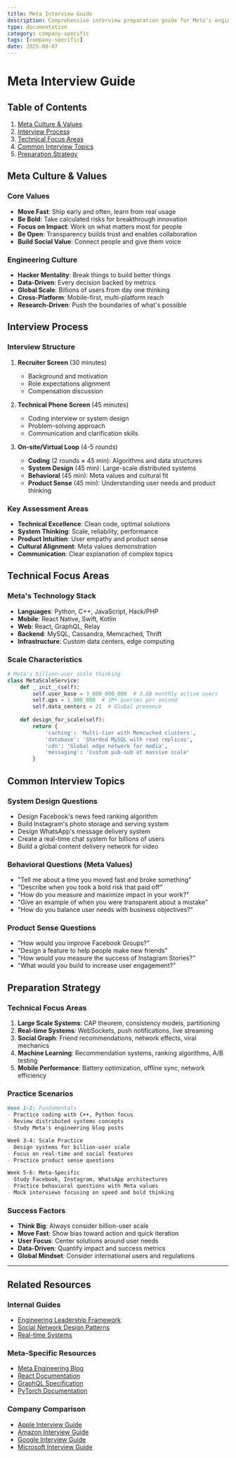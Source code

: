 ```yaml
---
title: Meta Interview Guide
description: Comprehensive interview preparation guide for Meta's engineering roles, focusing on social scale systems, move-fast culture, and product impact.
type: documentation
category: company-specific
tags: [company-specific]
date: 2025-08-07
---
```


# Meta Interview Guide

## Table of Contents

1. [Meta Culture & Values](#meta-culture--values)
2. [Interview Process](#interview-process)
3. [Technical Focus Areas](#technical-focus-areas)
4. [Common Interview Topics](#common-interview-topics)
5. [Preparation Strategy](#preparation-strategy)

## Meta Culture & Values

### Core Values
- **Move Fast**: Ship early and often, learn from real usage
- **Be Bold**: Take calculated risks for breakthrough innovation
- **Focus on Impact**: Work on what matters most for people
- **Be Open**: Transparency builds trust and enables collaboration
- **Build Social Value**: Connect people and give them voice

### Engineering Culture
- **Hacker Mentality**: Break things to build better things
- **Data-Driven**: Every decision backed by metrics
- **Global Scale**: Billions of users from day one thinking
- **Cross-Platform**: Mobile-first, multi-platform reach
- **Research-Driven**: Push the boundaries of what's possible

## Interview Process

### Interview Structure
1. **Recruiter Screen** (30 minutes)
   - Background and motivation
   - Role expectations alignment
   - Compensation discussion

2. **Technical Phone Screen** (45 minutes)
   - Coding interview or system design
   - Problem-solving approach
   - Communication and clarification skills

3. **On-site/Virtual Loop** (4-5 rounds)
   - **Coding** (2 rounds × 45 min): Algorithms and data structures
   - **System Design** (45 min): Large-scale distributed systems
   - **Behavioral** (45 min): Meta values and cultural fit
   - **Product Sense** (45 min): Understanding user needs and product thinking

### Key Assessment Areas
- **Technical Excellence**: Clean code, optimal solutions
- **System Thinking**: Scale, reliability, performance
- **Product Intuition**: User empathy and product sense
- **Cultural Alignment**: Meta values demonstration
- **Communication**: Clear explanation of complex topics

## Technical Focus Areas

### Meta's Technology Stack
- **Languages**: Python, C++, JavaScript, Hack/PHP
- **Mobile**: React Native, Swift, Kotlin
- **Web**: React, GraphQL, Relay
- **Backend**: MySQL, Cassandra, Memcached, Thrift
- **Infrastructure**: Custom data centers, edge computing

### Scale Characteristics
```python
# Meta's billion-user scale thinking
class MetaScaleService:
    def __init__(self):
        self.user_base = 3_800_000_000  # 3.8B monthly active users
        self.qps = 1_000_000  # 1M+ queries per second
        self.data_centers = 21  # Global presence
    
    def design_for_scale(self):
        return {
            'caching': 'Multi-tier with Memcached clusters',
            'database': 'Sharded MySQL with read replicas',
            'cdn': 'Global edge network for media',
            'messaging': 'Custom pub-sub at massive scale'
        }
```

## Common Interview Topics

### System Design Questions
- Design Facebook's news feed ranking algorithm
- Build Instagram's photo storage and serving system
- Design WhatsApp's message delivery system
- Create a real-time chat system for billions of users
- Build a global content delivery network for video

### Behavioral Questions (Meta Values)
- "Tell me about a time you moved fast and broke something"
- "Describe when you took a bold risk that paid off"
- "How do you measure and maximize impact in your work?"
- "Give an example of when you were transparent about a mistake"
- "How do you balance user needs with business objectives?"

### Product Sense Questions
- "How would you improve Facebook Groups?"
- "Design a feature to help people make new friends"
- "How would you measure the success of Instagram Stories?"
- "What would you build to increase user engagement?"

## Preparation Strategy

### Technical Focus Areas
1. **Large Scale Systems**: CAP theorem, consistency models, partitioning
2. **Real-time Systems**: WebSockets, push notifications, live streaming
3. **Social Graph**: Friend recommendations, network effects, viral mechanics
4. **Machine Learning**: Recommendation systems, ranking algorithms, A/B testing
5. **Mobile Performance**: Battery optimization, offline sync, network efficiency

### Practice Scenarios
```markdown
Week 1-2: Fundamentals
- Practice coding with C++, Python focus
- Review distributed systems concepts
- Study Meta's engineering blog posts

Week 3-4: Scale Practice
- Design systems for billion-user scale
- Focus on real-time and social features
- Practice product sense questions

Week 5-6: Meta-Specific
- Study Facebook, Instagram, WhatsApp architectures
- Practice behavioral questions with Meta values
- Mock interviews focusing on speed and bold thinking
```

### Success Factors
- **Think Big**: Always consider billion-user scale
- **Move Fast**: Show bias toward action and quick iteration
- **User Focus**: Center solutions around user needs
- **Data-Driven**: Quantify impact and success metrics
- **Global Mindset**: Consider international users and regulations

---

## Related Resources

### Internal Guides
- [Engineering Leadership Framework](../../interview-prep/engineering-leadership/index.md)
- [Social Network Design Patterns](../../architects-handbook/case-studies/social-communication/)
- [Real-time Systems](../../pattern-library/messaging/real-time-systems.md)

### Meta-Specific Resources
- [Meta Engineering Blog](https://engineering.fb.com/)
- [React Documentation](https://react.dev/)
- [GraphQL Specification](https://graphql.org/)
- [PyTorch Documentation](https://pytorch.org/)

### Company Comparison
- [Apple Interview Guide](../apple/index.md)
- [Amazon Interview Guide](../amazon/index.md)
- [Google Interview Guide](../google/index.md)
- [Microsoft Interview Guide](../microsoft/index.md)
